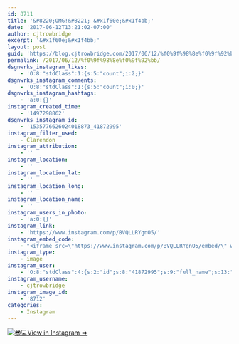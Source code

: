 ```yaml
---
id: 8711
title: '&#8220;OMG!&#8221; &#x1f60e;&#x1f4bb;'
date: '2017-06-12T13:21:02-07:00'
author: cjtrowbridge
excerpt: '&#x1f60e;&#x1f4bb;'
layout: post
guid: 'https://blog.cjtrowbridge.com/2017/06/12/%f0%9f%98%8e%f0%9f%92%bb/'
permalink: /2017/06/12/%f0%9f%98%8e%f0%9f%92%bb/
dsgnwrks_instagram_likes:
    - 'O:8:"stdClass":1:{s:5:"count";i:2;}'
dsgnwrks_instagram_comments:
    - 'O:8:"stdClass":1:{s:5:"count";i:0;}'
dsgnwrks_instagram_hashtags:
    - 'a:0:{}'
instagram_created_time:
    - '1497298862'
dsgnwrks_instagram_id:
    - '1535776626024018873_41872995'
instagram_filter_used:
    - Clarendon
instagram_attribution:
    - ''
instagram_location:
    - ''
instagram_location_lat:
    - ''
instagram_location_long:
    - ''
instagram_location_name:
    - ''
instagram_users_in_photo:
    - 'a:0:{}'
instagram_link:
    - 'https://www.instagram.com/p/BVQLLRYgnO5/'
instagram_embed_code:
    - "<iframe src=\"https://www.instagram.com/p/BVQLLRYgnO5/embed/\" width=\"612\" height=\"710\" frameborder=\"0\" scrolling=\"no\" allowtransparency=\"true\" class=\"insta-image-embed\"></iframe>\n"
instagram_type:
    - image
instagram_user:
    - 'O:8:"stdClass":4:{s:2:"id";s:8:"41872995";s:9:"full_name";s:13:"CJ Trowbridge";s:15:"profile_picture";s:96:"https://scontent.cdninstagram.com/t51.2885-19/s150x150/13724650_1188772791164794_142557231_a.jpg";s:8:"username";s:12:"cjtrowbridge";}'
instagram_username:
    - cjtrowbridge
instagram_image_id:
    - '8712'
categories:
    - Instagram
---
```


[![😎💻](https://blog.cjtrowbridge.com/wp-content/uploads/2017/06/1497298862-1-1.jpg)](https://www.instagram.com/p/BVQLLRYgnO5/)[View in Instagram ⇒](https://www.instagram.com/p/BVQLLRYgnO5/)